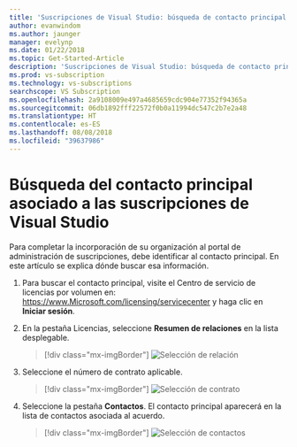```yaml
---
title: 'Suscripciones de Visual Studio: búsqueda de contacto principal | Microsoft Docs'
author: evanwindom
ms.author: jaunger
manager: evelynp
ms.date: 01/22/2018
ms.topic: Get-Started-Article
description: 'Suscripciones de Visual Studio: búsqueda de contacto principal'
ms.prod: vs-subscription
ms.technology: vs-subscriptions
searchscope: VS Subscription
ms.openlocfilehash: 2a9108009e497a4685659cdc904e77352f94365a
ms.sourcegitcommit: 06db1892fff22572f0b0a11994dc547c2b7e2a48
ms.translationtype: HT
ms.contentlocale: es-ES
ms.lasthandoff: 08/08/2018
ms.locfileid: "39637986"
---
```

# <a name="locating-the-primary-contact-associated-with-visual-studio-subscriptions"></a>Búsqueda del contacto principal asociado a las suscripciones de Visual Studio

Para completar la incorporación de su organización al portal de administración de suscripciones, debe identificar al contacto principal.  En este artículo se explica dónde buscar esa información.

1. Para buscar el contacto principal, visite el Centro de servicio de licencias por volumen en: https://www.Microsoft.com/licensing/servicecenter y haga clic en **Iniciar sesión**.

2. En la pestaña Licencias, seleccione **Resumen de relaciones** en la lista desplegable.
    > [!div class="mx-imgBorder"]
    > ![Selección de relación](_img/locate-primary-contact/vlsc-relationship.png)
   
3. Seleccione el número de contrato aplicable. 
    > [!div class="mx-imgBorder"]
    > ![Selección de contrato](_img/locate-primary-contact/vlsc-agreement.png)

4. Seleccione la pestaña **Contactos**.  El contacto principal aparecerá en la lista de contactos asociada al acuerdo. 
    > [!div class="mx-imgBorder"]
    > ![Selección de contactos](_img/locate-primary-contact/vlsc-contacts.png)



